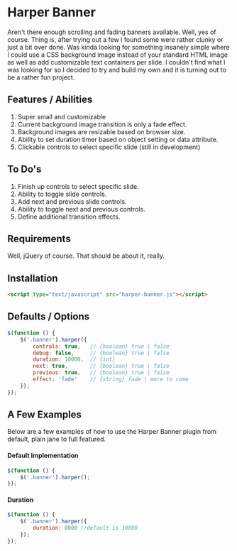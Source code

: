 # Harper Banner

Aren't there enough scrolling and fading banners available. Well, yes of course. Thing is, after trying out a few I found some were rather clunky or just a bit over done. Was kinda looking for something insanely simple where I could use a CSS background image instead of your standard HTML image as well as add customizable text containers per slide. I couldn't find what I was looking for so I decided to try and build my own and it is turning out to be a rather fun project.

## Features / Abilities

1. Super small and customizable
2. Current background image transition is only a fade effect.
3. Background images are resizable based on browser size.
4. Ability to set duration timer based on object setting or data attribute.
5. Clickable controls to select specific slide (still in development)

## To Do's

1. Finish up controls to select specific slide.
2. Ability to toggle slide controls.
3. Add next and previous slide controls.
4. Ability to toggle next and previous controls.
7. Define additional transition effects.

## Requirements

Well, jQuery of course. That should be about it, really.

## Installation

```html
<script type="text/javascript" src="harper-banner.js"></script>
```

## Defaults / Options

```javascript
$(function () {
    $('.banner').harper({
        controls: true,   // {boolean} true | false
        debug: false,     // {boolean} true | false
        duration: 10000,  // {int}
        next: true,       // {boolean} true | false
        previous: true,   // {boolean} true | false
        effect: 'fade'    // {string} fade | more to come
    });
});
```

## A Few Examples

Below are a few examples of how to use the Harper Banner plugin from default, plain jane to full featured.

#### Default Implementation

```javascript
$(function () {
    $('.banner').harper();
});
```

#### Duration

```javascript
$(function () {
    $('.banner').harper({
        duration: 8000 //default is 10000
    });
});
```
